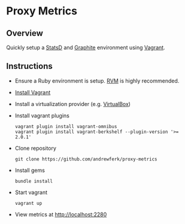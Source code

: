 # Proxy Metrics

## Overview

Quickly setup a [StatsD](https://github.com/etsy/statsd/) and [Graphite](http://graphite.wikidot.com) environment using [Vagrant](http://www.vagrantup.com).

## Instructions

* Ensure a Ruby environment is setup. [RVM](https://rvm.io) is highly recommended.

* [Install Vagrant](http://www.vagrantup.com/downloads.html)

* Install a virtualization provider (e.g. [VirtualBox](https://www.virtualbox.org/wiki/Downloads))

* Install vagrant plugins

    ```
    vagrant plugin install vagrant-omnibus
    vagrant plugin install vagrant-berkshelf --plugin-version '>= 2.0.1'
    ```

* Clone repository

    ```
    git clone https://github.com/andrewferk/proxy-metrics
    ```

* Install gems

    ```
    bundle install
    ```

* Start vagrant

    ```
    vagrant up
    ```
  
* View metrics at <http://localhost:2280>
